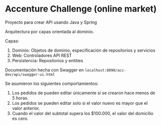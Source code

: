 # Accenture Challenge (online market)
 Proyecto para crear API usando Java y Spring

Arquitectura por capas orientada al dominio.

Capas:
1. Dominio: Objetos de dominio, especificación de repositorios y servicios
2. Web: Controladores API REST
3. Persistencia: Repositorios y entities


Documentación hecha con Swagger en `localhost:8090/acc-dev/api/swagger-ui.html`

Se asumieron los siguientes comportamientos:
1. Los pedidos de pueden editar únicamente si se crearon hace menos de 5 horas.
2. Los pedidos se pueden editar solo si el valor nuevo es mayor que el valor anterior.
3. Cuando el valor del subtotal supera los $100.000, el valor del domicilio es cero.

